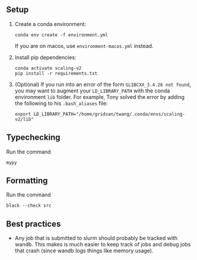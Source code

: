## Setup

1. Create a conda environment:
   ```
   conda env create -f environment.yml
   ```
   If you are on macos, use `environment-macos.yml` instead.
2. Install pip dependencies:
   ```
   conda activate scaling-v2
   pip install -r requirements.txt
   ```

3. (Optional) If you run into an error of the form `GLIBCXX_3.4.26 not found`, you may want to augment your `LD_LIBRARY_PATH` with the conda environment `lib` folder. For example, Tony solved the error by adding the following to his `.bash_aliases` file:
   ```
   export LD_LIBRARY_PATH="/home/gridsan/twang/.conda/envs/scaling-v2/lib"
   ```

## Typechecking
Run the command
```
mypy
```

## Formatting
Run the command
```
black --check src
```

## Best practices
- Any job that is submitted to slurm should probably be tracked with wandb.
  This makes is much easier to keep track of jobs and debug jobs that crash
  (since wandb logs things like memory usage).
